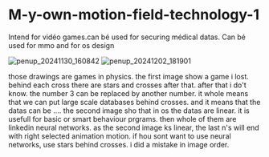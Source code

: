 # M-y-own-motion-field-technology-1
Intend for vidéo games.can bé used for securing médical datas. Can bé used for mmo and for os design

![penup_20241130_160842](https://github.com/user-attachments/assets/962db61e-efbe-415d-8e98-817f06b1a049)
![penup_20241202_181901](https://github.com/user-attachments/assets/3bb3cec3-8edc-4716-a87c-ec2f42417471)

those drawings are games in physics. the first image show a game i lost. behind each cross there are stars and crosses after that. after that i do't know. the number 3 can be replaced by another number. it whole means that we can put large scale databases behind crosses. and it means that the datas can be ....
the second image sho that in os the datas are linear. it is usefull for basic or smart behaviour prgrams. then whole of them are linkedin neural networks. as the second image ks linear, the last n's will end with right selected animation motion.
if hou sont want to use neural networks, use stars behind crosses. i did a mistake in image order.
